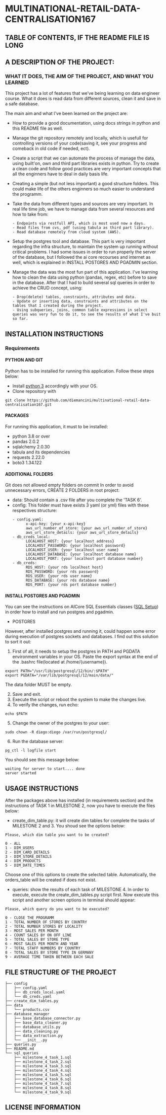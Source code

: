 # MULTINATIONAL-RETAIL-DATA-CENTRALISATION167

## TABLE OF CONTENTS, IF THE README FILE IS LONG

## A DESCRIPTION OF THE PROJECT:

### WHAT IT DOES, THE AIM OF THE PROJECT, AND WHAT YOU LEARNED

This project has a lot of features that we've being learning on data engineer course. What it does is read data from different sources,
clean it and save in a safe database.

The main aim and what I've been learned on the project are:

- How to provide a good documentation, using docs strings in python and this README file as well.
- Manage the git repository remotely and locally, which is usefull for controlling versions of your code(saving it, see your progress and comeback in old code if needed, ect).
- Create a script that we can automate the process of manage the data, using built'on, own and third part libraries exists in python. Try to create a clean code and follow good practices are very important concepts that all the enginners have to deal in daily basis life.
- Creating a simple (but not less important) a good structure folders. This could make life of the others enginners so much easier to understand the programm.
- Take the data from different types and sources are very important. In real life time job, we have to manage data from several resources and how to take from:

      - Endpoints via restfull API, which is most used now a days.
      - Read files from cvs, pdf (using tabula as third part library).
      - Read database remotely from cloud system (AWS).

- Setup the postgres tool and database. This part is very important regarding the infra structure, to maintain the system up running without critical problems. I had some issues in order to run properly the server of the database, but I followed the ai core recourses and internet as well, which is explained in INSTALL POSTGRES AND PGADMIN section.
- Manage the data was the most fun part of this application. I've learning how to clean the data using python (pandas, regex, etc) before to save in the database. After that I had to build several sql queries in order to achieve the CRUD concept, using:

      - Drop(delete) tables, constraints, attributes and data.
      - Update or inserting data, constraints and attributes on the tables that I created during the project.
      - Using subqueries, joins, common table expressions in select queries was very fun to do it, to see the results of what I've buit so far.

## INSTALLATION INSTRUCTIONS

### Requirements

#### PYTHON AND GIT

Python has to be installed for running this application. Follow these steps below:

- Install [python 3](https://www.python.org/downloads/) accordingly with your OS.
- Clone repository with

```
git clone https://github.com/diemancini/multinational-retail-data-centralisation167.git
```

#### PACKAGES

For running this application, it must to be installed:

- python 3.8 or over
- pandas 2.0.2
- sqlalchemy 2.0.30
- tabula and its dependencies
- requests 2.22.0
- boto3 1.34.122

#### ADDITIONAL FOLDERS

Git does not allowed empty folders on commit In order to avoid unnecessary errors, CREATE 2 FOLDERS in root project:

- data: Should contain a .csv file after you complete the 'TASK 6'.
- config: This folder must have exists 3 yaml (or yml) files with these respectives structure:
  ```
  - config.yaml:
        x-api-key: {your x-api-key}
        aws_url_number_of_store: {your aws_url_number_of_store}
        aws_url_store_details: {your aws_url_store_details}
  - db_creds_local:
        LOCALHOST_HOST: {your localhost address}
        LOCALHOST_PASSWORD: {your localhost password}
        LOCALHOST_USER: {your localhost user name}
        LOCALHOST_DATABASE: {your localhost database name}
        LOCALHOST_PORT: {your localhost port database number}
  - db_creds:
        RDS_HOST: {your rds localhost host}
        RDS_PASSWORD: {your rds password}
        RDS_USER: {your rds user name}
        RDS_DATABASE: {your rds database name}
        RDS_PORT: {your rds port database number}
  ```

#### INSTALL POSTGRES AND PGADMIN

You can see the instructions on AICore SQL Essentials classes ([SQL Setup](https://colab.research.google.com/github/AI-Core/Content-Public/blob/main/Content/units/Data-Handling/3.%20SQL/1.%20SQL%20Setup/Notebook.ipynb#scrollTo=-SH39buV5zsJ)) in order how to install and run postgres and pgadmin.

- POSTGRES

However, after installed postgres and running it, could happen some error during execution of postgres sockets and databases.
I find out this solution to sort it out:

1. First of all, it needs to setup the postgres in PATH and PGDATA environment variables in your OS.
   Paste the export syntax at the end of the .bashrc file(located at /home/{username}).

```
export PATH="/usr/lib/postgresql/12/bin/:$PATH"
export PGDATA="/var/lib/postgresql/12/main/data/"
```

The data folder MUST be empty.

2. Save and exit.
3. Execute the script or reboot the system to make the changes live.
4. To verify the changes, run echo:

```
echo $PATH
```

5. Change the owner of the postgres to your user:

```
sudo chown -R diego:diego /var/run/postgresql/
```

6. Run the database server:

```
pg_ctl -l logfile start
```

You should see this message below:

```
waiting for server to start.... done
server started
```

## USAGE INSTRUCTIONS

After the packages above has installed (in requirements section) and the instructions of TASK 1 in MILESTONE 2, now you have to execute the files below:

- create_dim_table.py: it will create dim tables for complete the tasks of MILESTONE 2 and 3. You shoud see the options below:

```
Please, which dim table you want to be created?

0 - ALL
1 - DIM_USERS
2 - DIM_CARD_DETAILS
3 - DIM_STORE_DETAILS
4 - DIM_PRODUCTS
5 - DIM_DATE_TIMES
```

Choose one of this options to create the selected table. Automatically, the orders_table will be created if does not exist.

- queries: show the results of each task of MILESTONE 4.
  In order to execute, execute the create_dim_tables.py script first.
  Now execute this script and another screen options in terminal should appear:

```
Please, which query do you want to be executed?

0 - CLOSE THE PROGRAMM
1 - TOTAL NUMBER OF STORES BY COUNTRY
2 - TOTAL NUMBER STORES BY LOCALITY
3 - MOST SALES PER MONTH
4 - COUNT SALES BY ON OFF LINE
5 - TOTAL SALES BY STORE TYPE
6 - MOST SALES PER MONTH AND YEAR
7 - TOTAL STAFF NUMBERS BY COUNTRY
8 - TOTAL SALES BY STORE TYPE IN GERMANY
9 - AVERAGE TIME TAKEN BETWEEN EACH SALE
```

## FILE STRUCTURE OF THE PROJECT

```
├── config
│   ├── config.yaml
│   ├── db_creds_local.yaml
│   └── db_creds.yaml
├── create_dim_tables.py
├── data
│   └── products.csv
├── database_manager
│   ├── base_database_connector.py
│   ├── base_data_cleaner.py
│   ├── database_utils.py
│   ├── data_cleaning.py
│   ├── data_extraction.py
│   └── __init__.py
├── queries.py
├── README.md
└── sql_queries
    ├── milestone_4_task_1.sql
    ├── milestone_4_task_2.sql
    ├── milestone_4_task_3.sql
    ├── milestone_4_task_4.sql
    ├── milestone_4_task_5.sql
    ├── milestone_4_task_6.sql
    ├── milestone_4_task_7.sql
    ├── milestone_4_task_8.sql
    └── milestone_4_task_9.sql
```

## LICENSE INFORMATION

##
